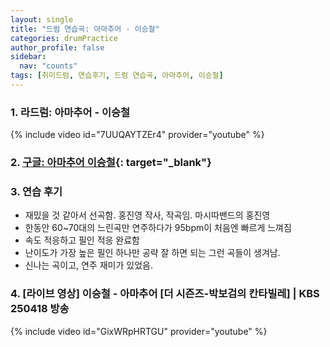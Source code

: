 ```yaml
---
layout: single
title: "드럼 연습곡: 아마추어 - 이승철"
categories: drumPractice
author_profile: false
sidebar:
  nav: "counts"
tags: [취미드럼, 연습후기, 드럼 연습곡, 아마추어, 이승철]
---
```


### 1. 라드럼: 아마추어 - 이승철

{% include video id="7UUQAYTZEr4" provider="youtube" %}


### 2. [구글: 아마추어 이승철](https://www.google.com/search?q=%EC%95%84%EB%A7%88%EC%B6%94%EC%96%B4+%EC%9D%B4%EC%8A%B9%EC%B2%A0&rlz=1C5GCEM_enKR1138KR1138&oq=%EC%95%84%EB%A7%88%EC%B6%94%EC%96%B4+%EC%9D%B4%EC%8A%B9%EC%B2%A0&gs_lcrp=EgZjaHJvbWUyBggAEEUYOTIGCAEQRRg9MgYIAhBFGD0yBggDEEUYPNIBCDE5MDdqMGoxqAIAsAIA&sourceid=chrome&ie=UTF-8&sei=cJ9oaM2QFJ7g1e8P5rmIuQE){: target="_blank"}

### 3. 연습 후기

- 재밌을 것 같아서 선곡함. 홍진영 작사, 작곡임. 마시따밴드의 홍진영
- 한동안 60~70대의 느린곡만 연주하다가 95bpm이 처음엔 빠르게 느껴짐
- 속도 적응하고 필인 적응 완료함
- 난이도가 가장 높은 필인 하나만 공략 잘 하면 되는 그런 곡들이 생겨남.
- 신나는 곡이고, 연주 재미가 있었음.

### 4. [라이브 영상] 이승철 - 아마추어 [더 시즌즈-박보검의 칸타빌레] | KBS 250418 방송

{% include video id="GixWRpHRTGU" provider="youtube" %}
